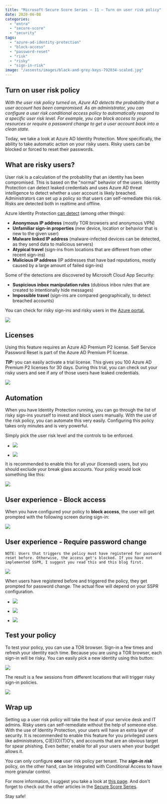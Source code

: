 ```yaml
---
title: "Microsoft Secure Score Series – 11 – Turn on user risk policy"
date: 2020-06-08
categories: 
  - "entra"
  - "secure-score"
  - "security"
tags: 
  - "azure-ad-identity-protection"
  - "block-access"
  - "password-reset"
  - "risk"
  - "risky"
  - "sign-in-risk"
image: "/assests/images/black-and-grey-keys-792034-scaled.jpg"
---
```


## Turn on user risk policy

_With the user risk policy turned on, Azure AD detects the probability that a user account has been compromised. As an administrator, you can configure a user risk conditional access policy to automatically respond to a specific user risk level. For example, you can block access to your resources or require a password change to get a user account back into a clean state._

Today, we take a look at Azure AD Identity Protection. More specifically, the ability to take automatic action on your risky users. Risky users can be blocked or forced to reset their passwords.

## What are risky users?

User risk is a calculation of the probability that an identity has been compromised. This is based on the "normal" behavior of the users. Identity Protection can detect leaked credentials and uses Azure AD threat intelligence to detect whether a user account is likely breached. Administrators can set up a policy so that users can self-remediate this risk. Risks are detected both in realtime and offline.

Azure Identity Protection [can detect](https://docs.microsoft.com/en-us/azure/active-directory/identity-protection/concept-identity-protection-risks) (among other things):

- **Anonymous IP address** (mostly TOR browsers and anonymous VPN)
- **Unfamiliar sign-in properties** (new device, location or behavior that is new to the given user)
- **Malware linked IP address** (malware-infected devices can be detected, as they send data to malicious servers)
- **Atypical travel** (sign-ins from locations that are different from other recent sign-ins)
- **Malicious IP address** (IP addresses that have bad reputations, mostly caused by a large amount of failed sign-ins)

Some of the detections are discovered by Microsoft Cloud App Security:

- **Suspicious inbox manipulation rules** (dubious inbox rules that are created to intentionally hide messages)
- **Impossible travel** (sign-ins are compared geographically, to detect breached accounts)

You can check for risky sign-ins and risky users in the [Azure portal.](https://portal.azure.com/#blade/Microsoft_AAD_IAM/IdentityProtectionMenuBlade/RiskyUsers)

![](/assets/images/image-43.png)

## Licenses

Using this feature requires an Azure AD Premium P2 license. Self Service Password Reset is part of the Azure AD Premium P1 license.

**_TIP:_** you can easily activate a trial license. This gives you 100 Azure AD Premium P2 licenses for 30 days. During this trial, you can check out your risky users and see if any of those users have leaked credentials.

![](/assets/images/image-51.png)

## Automation

When you have Identity Protection running, you can go through the list of risky sign-ins yourself to invest and block users manually. With the use of the risk policy, you can automate this very easily. Configuring this policy takes only minutes and is very powerful.

Simply pick the user risk level and the controls to be enforced.

- ![](/assets/images/image-44.png)
    
- ![](/assets/images/msedge_e3PrP944IG-1024x520.png)
    

It is recommended to enable this for all your (licensed) users, but you should exclude your break glass accounts. Your policy would look something like this:

![](/assets/images/msedge_3YvUYRKfLJ.png)

## User experience - Block access

When you have configured your policy to **block access**, the user will get prompted with the following screen during sign-in:

![](/assets/images/firefox_SJ5BUtk6Um-1.png)

## User experience - Require password change

```
NOTE: Users that triggers the policy must have registered for password reset before. Otherwise, the access get's blocked. If you have not implemented SSPR, I suggest you read this and this blog first. 
```

![](/assets/images/firefox_arbiNCj1q6-1.png)

When users have registered before and triggered the policy, they get prompted for password change. The actual flow will depend on your SSPR configuration.

- ![](/assets/images/msedge_3twwu198I8-2.png)
    
- ![](/assets/images/msedge_65DY33SAyO-1.png)
    
- ![](/assets/images/msedge_ID5RpMcbWR-1.png)
    

## Test your policy

To test your policy, you can use a TOR browser. Sign-in a few times and refresh your identity each time. Because you are using a TOR browser, each sign-in will be risky. You can easily pick a new identity using this button:

![](/assets/images/image-50.png)

The result is a few sessions from different locations that will trigger risky sign-in policies.

![](/assets/images/image-48.png)

## Wrap up

Setting up a user risk policy will take the heat of your service desk and IT admins. Risky users can self-remediate without the help of someone else. With the use of Identity Protection, your users will have an extra layer of security. It is recommended to enable this feature for you privileged users like administrators, C(E)(O)(T)O's, and accounts that are an obvious target for spear phishing. Even better; enable for all your users when your budget allows it.

You can only configure **one** user risk policy per tenant. The **_sign-in risk_** policy, on the other hand, can be integrated with Conditional Access to have more granular control.

For more information, I suggest you take a look at [this page](https://docs.microsoft.com/en-us/azure/active-directory/identity-protection/overview-identity-protection). And don't forget to check out the other articles in the [Secure Score Series](https://janbakker.tech/category/secure-score/).

Stay safe!
